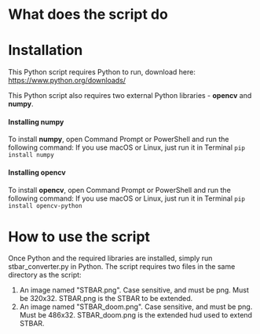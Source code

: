 # What does the script do


# Installation
This Python script requires Python to run, download here: https://www.python.org/downloads/

This Python script also requires two external Python libraries - **opencv** and **numpy**.

#### Installing numpy
To install **numpy**, open Command Prompt or PowerShell and run the following command:
If you use macOS or Linux, just run it in Terminal
```pip install numpy```

#### Installing opencv
To install **opencv**, open Command Prompt or PowerShell and run the following command:
If you use macOS or Linux, just run it in Terminal
```pip install opencv-python```

# How to use the script
Once Python and the required libraries are installed, simply run stbar_converter.py in Python.
The script requires two files in the same directory as the script:
1. An image named "STBAR.png". Case sensitive, and must be png. Must be 320x32. STBAR.png is the STBAR to be extended.
2. An image named "STBAR_doom.png". Case sensitive, and must be png. Must be 486x32. STBAR_doom.png is the extended hud used to extend STBAR.

